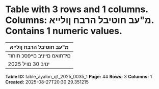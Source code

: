 # Table with 3 rows and 1 columns. Columns: מ"עב חוטיבל הרבח ןולייא. Contains 1 numeric values.

| מ"עב חוטיבל הרבח ןולייא |
|---|
| םידחואמ םייניב םייפסכ תוחוד |
| 2025 ינויב 30 םויל |

**Table ID:** table_ayalon_q1_2025_0035_1
**Page:** 44
**Rows:** 3
**Columns:** 1
**Created:** 2025-08-27T20:30:29.351215
